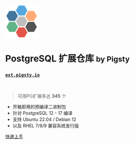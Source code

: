 ![logo](../_media/icon.svg)

# PostgreSQL 扩展仓库 <small>by Pigsty</small>

### [`ext.pigsty.io`](https://ext.pigsty.io)

<br>

> 可用PG扩展多达 <b>345</b> 个

- 开箱即用的预编译二进制包
- 针对 PostgreSQL 12 - 17 编译
- 支持 Ubuntu 22.04 / Debian 12
- 以及 RHEL 7/8/9 兼容系统发行版

[快速上手](#)
